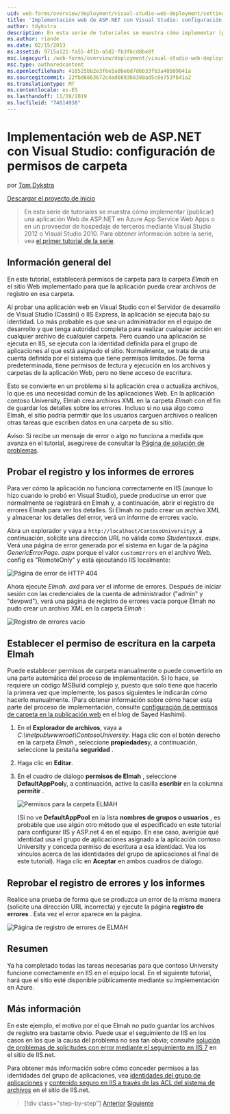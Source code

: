```yaml
---
uid: web-forms/overview/deployment/visual-studio-web-deployment/setting-folder-permissions
title: 'Implementación web de ASP.NET con Visual Studio: configuración de permisos de carpeta | Microsoft Docs'
author: tdykstra
description: En esta serie de tutoriales se muestra cómo implementar (publicar) una aplicación Web de ASP.NET en Azure App Service Web Apps o en un proveedor de hospedaje de terceros, por usa...
ms.author: riande
ms.date: 02/15/2013
ms.assetid: 9715a121-fa55-4f1b-a5d2-fb3f6cd8be8f
msc.legacyurl: /web-forms/overview/deployment/visual-studio-web-deployment/setting-folder-permissions
msc.type: authoredcontent
ms.openlocfilehash: 410525bb2e3f6e5a0be6d7d6b33fb3a40509041a
ms.sourcegitcommit: 22fbd8863672c4ad6693b8388ad5c8e753fb41a2
ms.translationtype: MT
ms.contentlocale: es-ES
ms.lasthandoff: 11/28/2019
ms.locfileid: "74614938"
---
```

# <a name="aspnet-web-deployment-using-visual-studio-setting-folder-permissions"></a>Implementación web de ASP.NET con Visual Studio: configuración de permisos de carpeta

por [Tom Dykstra](https://github.com/tdykstra)

[Descargar el proyecto de inicio](https://go.microsoft.com/fwlink/p/?LinkId=282627)

> En esta serie de tutoriales se muestra cómo implementar (publicar) una aplicación Web de ASP.NET en Azure App Service Web Apps o en un proveedor de hospedaje de terceros mediante Visual Studio 2012 o Visual Studio 2010. Para obtener información sobre la serie, vea [el primer tutorial de la serie](introduction.md).

## <a name="overview"></a>Información general del

En este tutorial, establecerá permisos de carpeta para la carpeta *Elmah* en el sitio Web implementado para que la aplicación pueda crear archivos de registro en esa carpeta.

Al probar una aplicación web en Visual Studio con el Servidor de desarrollo de Visual Studio (Cassini) o IIS Express, la aplicación se ejecuta bajo su identidad. Lo más probable es que sea un administrador en el equipo de desarrollo y que tenga autoridad completa para realizar cualquier acción en cualquier archivo de cualquier carpeta. Pero cuando una aplicación se ejecuta en IIS, se ejecuta con la identidad definida para el grupo de aplicaciones al que está asignado el sitio. Normalmente, se trata de una cuenta definida por el sistema que tiene permisos limitados. De forma predeterminada, tiene permisos de lectura y ejecución en los archivos y carpetas de la aplicación Web, pero no tiene acceso de escritura.

Esto se convierte en un problema si la aplicación crea o actualiza archivos, lo que es una necesidad común de las aplicaciones Web. En la aplicación contoso University, Elmah crea archivos XML en la carpeta *Elmah* con el fin de guardar los detalles sobre los errores. Incluso si no usa algo como Elmah, el sitio podría permitir que los usuarios carguen archivos o realicen otras tareas que escriben datos en una carpeta de su sitio.

Aviso: Si recibe un mensaje de error o algo no funciona a medida que avanza en el tutorial, asegúrese de consultar la [Página de solución de problemas](troubleshooting.md).

## <a name="test-error-logging-and-reporting"></a>Probar el registro y los informes de errores

Para ver cómo la aplicación no funciona correctamente en IIS (aunque lo hizo cuando lo probó en Visual Studio), puede producirse un error que normalmente se registrará en Elmah y, a continuación, abrir el registro de errores Elmah para ver los detalles. Si Elmah no pudo crear un archivo XML y almacenar los detalles del error, verá un informe de errores vacío.

Abra un explorador y vaya a `http://localhost/ContosoUniversity`y, a continuación, solicite una dirección URL no válida como *Studentsxxx. aspx*. Verá una página de error generada por el sistema en lugar de la página *GenericErrorPage. aspx* porque el valor `customErrors` en el archivo Web. config es "RemoteOnly" y está ejecutando IIS localmente:

![Página de error de HTTP 404](setting-folder-permissions/_static/image1.png)

Ahora ejecute *Elmah. axd* para ver el informe de errores. Después de iniciar sesión con las credenciales de la cuenta de administrador (&quot;admin&quot; y &quot;devpwd&quot;), verá una página de registro de errores vacía porque Elmah no pudo crear un archivo XML en la carpeta *Elmah* :

![Registro de errores vacío](setting-folder-permissions/_static/image2.png)

## <a name="set-write-permission-on-the-elmah-folder"></a>Establecer el permiso de escritura en la carpeta Elmah

Puede establecer permisos de carpeta manualmente o puede convertirlo en una parte automática del proceso de implementación. Si lo hace, se requiere un código MSBuild complejo y, puesto que solo tiene que hacerlo la primera vez que implemente, los pasos siguientes le indicarán cómo hacerlo manualmente. (Para obtener información sobre cómo hacer esta parte del proceso de implementación, consulte [configuración de permisos de carpeta en la publicación web](http://sedodream.com/2011/11/08/SettingFolderPermissionsOnWebPublish.aspx) en el blog de Sayed Hashimi).

1. En el **Explorador de archivos**, vaya a *C:\inetpub\wwwroot\ContosoUniversity*. Haga clic con el botón derecho en la carpeta *Elmah* , seleccione **propiedades**y, a continuación, seleccione la pestaña **seguridad** .
2. Haga clic en **Editar**.
3. En el cuadro de diálogo **permisos de Elmah** , seleccione **DefaultAppPool**y, a continuación, active la casilla **escribir** en la columna **permitir** .

    ![Permisos para la carpeta ELMAH](setting-folder-permissions/_static/image3.png)

    (Si no ve **DefaultAppPool** en la lista **nombres de grupos o usuarios** , es probable que use algún otro método que el especificado en este tutorial para configurar IIS y ASP.net 4 en el equipo. En ese caso, averigüe qué identidad usa el grupo de aplicaciones asignado a la aplicación contoso University y conceda permiso de escritura a esa identidad. Vea los vínculos acerca de las identidades del grupo de aplicaciones al final de este tutorial). Haga clic en **Aceptar** en ambos cuadros de diálogo.

## <a name="retest-error-logging-and-reporting"></a>Reprobar el registro de errores y los informes

Realice una prueba de forma que se produzca un error de la misma manera (solicite una dirección URL incorrecta) y ejecute la página **registro de errores** . Esta vez el error aparece en la página.

![Página de registro de errores de ELMAH](setting-folder-permissions/_static/image4.png)

## <a name="summary"></a>Resumen

Ya ha completado todas las tareas necesarias para que contoso University funcione correctamente en IIS en el equipo local. En el siguiente tutorial, hará que el sitio esté disponible públicamente mediante su implementación en Azure.

## <a name="more-information"></a>Más información

En este ejemplo, el motivo por el que Elmah no pudo guardar los archivos de registro era bastante obvio. Puede usar el seguimiento de IIS en los casos en los que la causa del problema no sea tan obvia; consulte [solución de problemas de solicitudes con error mediante el seguimiento en IIS 7](https://www.iis.net/learn/troubleshoot/using-failed-request-tracing/troubleshooting-failed-requests-using-tracing-in-iis) en el sitio de IIS.net.

Para obtener más información sobre cómo conceder permisos a las identidades del grupo de aplicaciones, vea [identidades del grupo de aplicaciones](https://www.iis.net/learn/manage/configuring-security/application-pool-identities) y [contenido seguro en IIS a través de las ACL del sistema de archivos](https://www.iis.net/learn/get-started/planning-for-security/secure-content-in-iis-through-file-system-acls) en el sitio de IIS.net.

> [!div class="step-by-step"]
> [Anterior](deploying-to-iis.md)
> [Siguiente](deploying-to-production.md)
